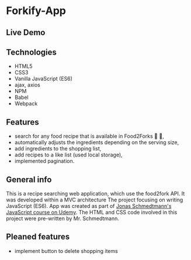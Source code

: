 # Forkify-App

## Live Demo


## Technologies
* HTML5
* CSS3
* Vanilla JavaScript (ES6)
* ajax, axios
* NPM
* Babel
* Webpack

## Features
- search for any food recipe that is available in Food2Forks :mag_right: 🍴,
- automatically adjusts the ingredients depending on the serving size,
- add ingredients to the shopping list,
- add recipes to a like list (used local storage),
- implemented pagination.



## General info
This is a recipe searching web application, which use the food2fork API. 
It was developed within a MVC architecture The project focusing on writing JavaScript (ES6).
App was created as part of [Jonas Schmedtmann's JavaScript course on Udemy](https://www.udemy.com/the-complete-javascript-course/learn/v4/overview).
The HTML and CSS code involved in this project were pre-written by Mr. Schmedtmann.


## Pleaned features
* implement button to delete shopping items
